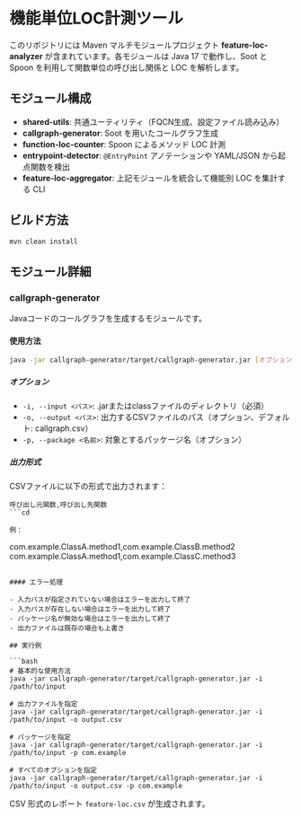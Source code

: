 # 機能単位LOC計測ツール

このリポジトリには Maven マルチモジュールプロジェクト **feature-loc-analyzer** が含まれています。各モジュールは Java 17 で動作し、Soot と Spoon を利用して関数単位の呼び出し関係と LOC を解析します。

## モジュール構成

- **shared-utils**: 共通ユーティリティ（FQCN生成、設定ファイル読み込み）
- **callgraph-generator**: Soot を用いたコールグラフ生成
- **function-loc-counter**: Spoon によるメソッド LOC 計測
- **entrypoint-detector**: `@EntryPoint` アノテーションや YAML/JSON から起点関数を検出
- **feature-loc-aggregator**: 上記モジュールを統合して機能別 LOC を集計する CLI

## ビルド方法

```bash
mvn clean install
```

## モジュール詳細

### callgraph-generator

Javaコードのコールグラフを生成するモジュールです。

#### 使用方法

```bash
java -jar callgraph-generator/target/callgraph-generator.jar [オプション]
```

##### オプション

- `-i, --input <パス>`: .jarまたはclassファイルのディレクトリ（必須）
- `-o, --output <パス>`: 出力するCSVファイルのパス（オプション、デフォルト: callgraph.csv）
- `-p, --package <名前>`: 対象とするパッケージ名（オプション）

##### 出力形式

CSVファイルに以下の形式で出力されます：
```
呼び出し元関数,呼び出し先関数
```cd

例：
```
com.example.ClassA.method1,com.example.ClassB.method2
com.example.ClassA.method1,com.example.ClassC.method3
```

#### エラー処理

- 入力パスが指定されていない場合はエラーを出力して終了
- 入力パスが存在しない場合はエラーを出力して終了
- パッケージ名が無効な場合はエラーを出力して終了
- 出力ファイルは既存の場合も上書き

## 実行例

```bash
# 基本的な使用方法
java -jar callgraph-generator/target/callgraph-generator.jar -i /path/to/input

# 出力ファイルを指定
java -jar callgraph-generator/target/callgraph-generator.jar -i /path/to/input -o output.csv

# パッケージを指定
java -jar callgraph-generator/target/callgraph-generator.jar -i /path/to/input -p com.example

# すべてのオプションを指定
java -jar callgraph-generator/target/callgraph-generator.jar -i /path/to/input -o output.csv -p com.example
```

CSV 形式のレポート `feature-loc.csv` が生成されます。
